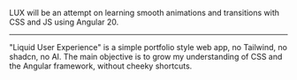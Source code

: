 LUX will be an attempt on learning smooth animations and transitions with CSS and JS using Angular 20.

---

"Liquid User Experience" is a simple portfolio style web app, no Tailwind, no shadcn, no AI. The main objective is to grow my understanding of CSS and the Angular framework, without cheeky shortcuts.

